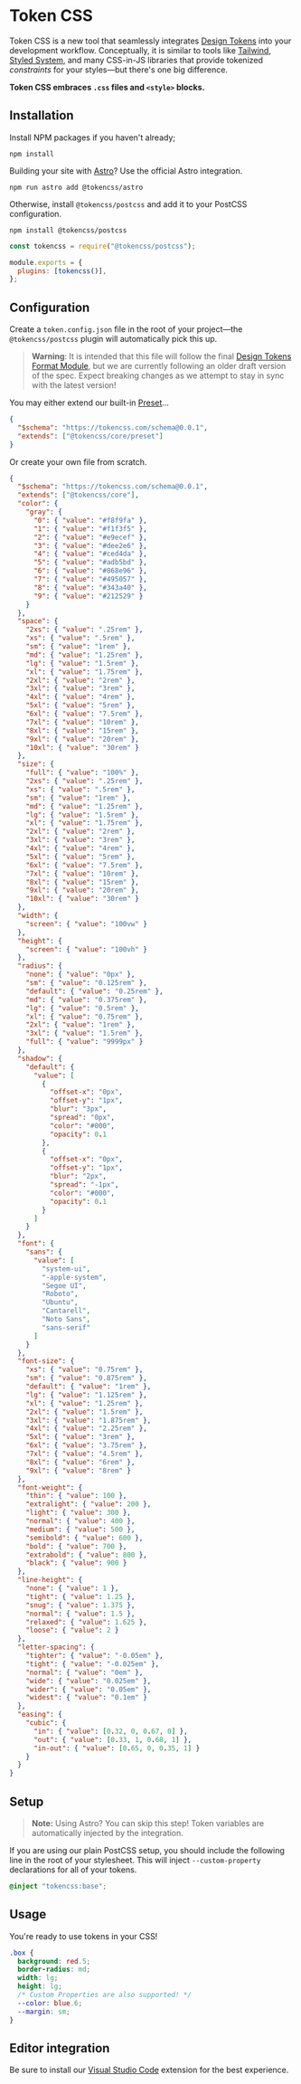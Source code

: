 # Token CSS

Token CSS is a new tool that seamlessly integrates [Design Tokens](https://design-tokens.github.io/community-group/format/#design-token) into your development workflow. Conceptually, it is similar to tools
like [Tailwind](https://tailwindcss.com), [Styled System](https://styled-system.com/), and many CSS-in-JS libraries that provide tokenized _constraints_ for your styles&mdash;but there's one big difference.

**Token CSS embraces `.css` files and `<style>` blocks.**

## Installation

Install NPM packages if you haven't already;
```shell
npm install
```

Building your site with [Astro](https://astro.build)? Use the official Astro integration.

```shell
npm run astro add @tokencss/astro
```

Otherwise, install `@tokencss/postcss` and add it to your PostCSS configuration.

```shell
npm install @tokencss/postcss
```

```js
const tokencss = require("@tokencss/postcss");

module.exports = {
  plugins: [tokencss()],
};
```

## Configuration

Create a `token.config.json` file in the root of your project&mdash;the `@tokencss/postcss` plugin will automatically pick this up.

> **Warning**: It is intended that this file will follow the final [Design Tokens Format Module](https://design-tokens.github.io/community-group/format/), but we are currently following an older draft version of the spec. Expect breaking changes as we attempt to stay in sync with the latest version!

You may either extend our built-in [Preset](https://github.com/tokencss/tokencss/blob/main/packages/core/preset/token.config.json)...

```json
{
  "$schema": "https://tokencss.com/schema@0.0.1",
  "extends": ["@tokencss/core/preset"]
}
```

Or create your own file from scratch.

```json
{
  "$schema": "https://tokencss.com/schema@0.0.1",
  "extends": ["@tokencss/core"],
  "color": {
    "gray": {
      "0": { "value": "#f8f9fa" },
      "1": { "value": "#f1f3f5" },
      "2": { "value": "#e9ecef" },
      "3": { "value": "#dee2e6" },
      "4": { "value": "#ced4da" },
      "5": { "value": "#adb5bd" },
      "6": { "value": "#868e96" },
      "7": { "value": "#495057" },
      "8": { "value": "#343a40" },
      "9": { "value": "#212529" }
    }
  },
  "space": {
    "2xs": { "value": ".25rem" },
    "xs": { "value": ".5rem" },
    "sm": { "value": "1rem" },
    "md": { "value": "1.25rem" },
    "lg": { "value": "1.5rem" },
    "xl": { "value": "1.75rem" },
    "2xl": { "value": "2rem" },
    "3xl": { "value": "3rem" },
    "4xl": { "value": "4rem" },
    "5xl": { "value": "5rem" },
    "6xl": { "value": "7.5rem" },
    "7xl": { "value": "10rem" },
    "8xl": { "value": "15rem" },
    "9xl": { "value": "20rem" },
    "10xl": { "value": "30rem" }
  },
  "size": {
    "full": { "value": "100%" },
    "2xs": { "value": ".25rem" },
    "xs": { "value": ".5rem" },
    "sm": { "value": "1rem" },
    "md": { "value": "1.25rem" },
    "lg": { "value": "1.5rem" },
    "xl": { "value": "1.75rem" },
    "2xl": { "value": "2rem" },
    "3xl": { "value": "3rem" },
    "4xl": { "value": "4rem" },
    "5xl": { "value": "5rem" },
    "6xl": { "value": "7.5rem" },
    "7xl": { "value": "10rem" },
    "8xl": { "value": "15rem" },
    "9xl": { "value": "20rem" },
    "10xl": { "value": "30rem" }
  },
  "width": {
    "screen": { "value": "100vw" }
  },
  "height": {
    "screen": { "value": "100vh" }
  },
  "radius": {
    "none": { "value": "0px" },
    "sm": { "value": "0.125rem" },
    "default": { "value": "0.25rem" },
    "md": { "value": "0.375rem" },
    "lg": { "value": "0.5rem" },
    "xl": { "value": "0.75rem" },
    "2xl": { "value": "1rem" },
    "3xl": { "value": "1.5rem" },
    "full": { "value": "9999px" }
  },
  "shadow": {
    "default": {
      "value": [
        {
          "offset-x": "0px",
          "offset-y": "1px",
          "blur": "3px",
          "spread": "0px",
          "color": "#000",
          "opacity": 0.1
        },
        {
          "offset-x": "0px",
          "offset-y": "1px",
          "blur": "2px",
          "spread": "-1px",
          "color": "#000",
          "opacity": 0.1
        }
      ]
    }
  },
  "font": {
    "sans": {
      "value": [
        "system-ui",
        "-apple-system",
        "Segoe UI",
        "Roboto",
        "Ubuntu",
        "Cantarell",
        "Noto Sans",
        "sans-serif"
      ]
    }
  },
  "font-size": {
    "xs": { "value": "0.75rem" },
    "sm": { "value": "0.875rem" },
    "default": { "value": "1rem" },
    "lg": { "value": "1.125rem" },
    "xl": { "value": "1.25rem" },
    "2xl": { "value": "1.5rem" },
    "3xl": { "value": "1.875rem" },
    "4xl": { "value": "2.25rem" },
    "5xl": { "value": "3rem" },
    "6xl": { "value": "3.75rem" },
    "7xl": { "value": "4.5rem" },
    "8xl": { "value": "6rem" },
    "9xl": { "value": "8rem" }
  },
  "font-weight": {
    "thin": { "value": 100 },
    "extralight": { "value": 200 },
    "light": { "value": 300 },
    "normal": { "value": 400 },
    "medium": { "value": 500 },
    "semibold": { "value": 600 },
    "bold": { "value": 700 },
    "extrabold": { "value": 800 },
    "black": { "value": 900 }
  },
  "line-height": {
    "none": { "value": 1 },
    "tight": { "value": 1.25 },
    "snug": { "value": 1.375 },
    "normal": { "value": 1.5 },
    "relaxed": { "value": 1.625 },
    "loose": { "value": 2 }
  },
  "letter-spacing": {
    "tighter": { "value": "-0.05em" },
    "tight": { "value": "-0.025em" },
    "normal": { "value": "0em" },
    "wide": { "value": "0.025em" },
    "wider": { "value": "0.05em" },
    "widest": { "value": "0.1em" }
  },
  "easing": {
    "cubic": {
      "in": { "value": [0.32, 0, 0.67, 0] },
      "out": { "value": [0.33, 1, 0.68, 1] },
      "in-out": { "value": [0.65, 0, 0.35, 1] }
    }
  }
}
```

## Setup

> **Note:** Using Astro? You can skip this step! Token variables are automatically injected by the integration.

If you are using our plain PostCSS setup, you should include the following line in the root of your stylesheet. This will inject `--custom-property` declarations for all of your tokens.

```css
@inject "tokencss:base";
```

## Usage

You're ready to use tokens in your CSS!

```css
.box {
  background: red.5;
  border-radius: md;
  width: lg;
  height: lg;
  /* Custom Properties are also supported! */
  --color: blue.6;
  --margin: sm;
}
```

## Editor integration

Be sure to install our [Visual Studio Code](https://marketplace.visualstudio.com/items?itemName=tokencss.tokencss-vscode) extension for the best experience.
